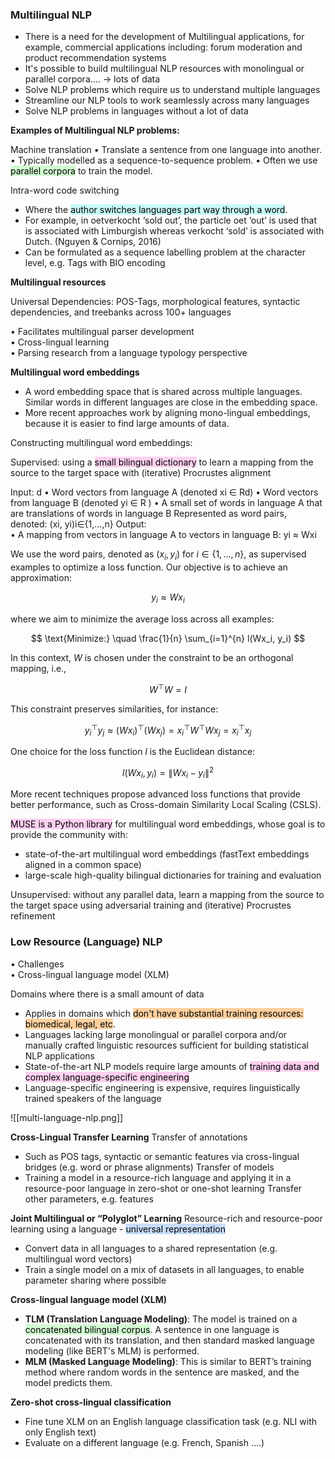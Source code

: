 ### Multilingual NLP
- There is a need for the development of Multilingual applications, for example, commercial applications including: forum moderation and product recommendation systems  
- It's possible to build multilingual NLP resources with monolingual or parallel corpora.... → lots of data
- Solve NLP problems which require us to understand multiple languages
- Streamline our NLP tools to work seamlessly across many languages
- Solve NLP problems in languages without a lot of data

**Examples of Multilingual NLP problems:**

Machine translation
• Translate a sentence from one language into another.  
• Typically modelled as a sequence-to-sequence problem. 
• Often we use <mark style="background: #BBFABBA6;">parallel corpora</mark> to train the model.

Intra-word code switching
- Where the <mark style="background: #ABF7F7A6;">author switches languages part way through a word</mark>.
- For example, in oetverkocht ‘sold out’, the particle oet ‘out’ is used that is associated with Limburgish whereas verkocht ‘sold’ is associated with Dutch. (Nguyen & Cornips, 2016)
- Can be formulated as a sequence labelling problem at the character level, e.g. Tags with BIO encoding

**Multilingual resources**

Universal Dependencies: POS-Tags, morphological features, syntactic dependencies, and treebanks across 100+ languages

• Facilitates multilingual parser development  
• Cross-lingual learning  
• Parsing research from a language typology perspective


**Multilingual word embeddings**
- A word embedding space that is shared across multiple languages. Similar words in different languages are close in the embedding space.
- More recent approaches work by aligning mono-lingual embeddings, because it is easier to find large amounts of data.

Constructing multilingual word embeddings:

Supervised: using a <mark style="background: #FFB8EBA6;">small bilingual dictionary</mark> to learn a mapping from the source to the target space with (iterative) Procrustes alignment

Input: d
• Word vectors from language A (denoted xi ∈ Rd)
• Word vectors from language B (denoted yi ∈ R )
• A small set of words in language A that are translations of words in language B Represented as word pairs, denoted: (xi, yi)i∈{1,...,n}
Output:  
• A mapping from vectors in language A to vectors in language B: yi ≈ Wxi

We use the word pairs, denoted as $(x_i, y_i)$ for $i \in \{1, \ldots, n\}$, as supervised examples to optimize a loss function. Our objective is to achieve an approximation:

$$ y_i \approx Wx_i $$

where we aim to minimize the average loss across all examples:

$$ \text{Minimize:} \quad \frac{1}{n} \sum_{i=1}^{n} l(Wx_i, y_i) $$

In this context, $W$ is chosen under the constraint to be an orthogonal mapping, i.e.,

$$ W^\top W = I $$

This constraint preserves similarities, for instance:

$$ y_i^\top y_j \approx (Wx_i)^\top (Wx_j) = x_i^\top W^\top Wx_j = x_i^\top x_j $$

One choice for the loss function $l$ is the Euclidean distance:

$$ l(Wx_i, y_i) = \| Wx_i - y_i \|^2 $$

More recent techniques propose advanced loss functions that provide better performance, such as Cross-domain Similarity Local Scaling (CSLS).

<mark style="background: #FFB8EBA6;">MUSE is a Python library</mark> for multilingual word embeddings, whose goal is to provide the community with:
- state-of-the-art multilingual word embeddings (fastText embeddings aligned in a common space)
- large-scale high-quality bilingual dictionaries for training and evaluation

Unsupervised: without any parallel data, learn a mapping from the source to the target space using adversarial training and (iterative) Procrustes refinement


### Low Resource (Language) NLP  
• Challenges  
• Cross-lingual language model (XLM)

Domains where there is a small amount of data
- Applies in domains which <mark style="background: #FFB86CA6;">don't have substantial training resources: biomedical, legal, etc</mark>.
- Languages lacking large monolingual or parallel corpora and/or manually crafted linguistic resources sufficient for building statistical NLP applications
- State-of-the-art NLP models require large amounts of <mark style="background: #FFB8EBA6;">training data and complex language-specific engineering</mark>
- Language-specific engineering is expensive, requires linguistically trained speakers of the language

![[multi-language-nlp.png]]

**Cross-Lingual Transfer Learning**
Transfer of annotations
- Such as POS tags, syntactic or semantic features via cross-lingual bridges (e.g. word or phrase alignments)
Transfer of models
- Training a model in a resource-rich language and applying it in a resource-poor language in zero-shot or one-shot learning
Transfer other parameters, e.g. features

**Joint Multilingual or “Polyglot” Learning**
Resource-rich and resource-poor learning using a language - <mark style="background: #ADCCFFA6;">universal representation</mark>
- Convert data in all languages to a shared representation (e.g. multilingual word vectors)
- Train a single model on a mix of datasets in all languages, to enable parameter sharing where possible

**Cross-lingual language model (XLM)**
- **TLM (Translation Language Modeling)**: The model is trained on a <mark style="background: #BBFABBA6;">concatenated bilingual corpus</mark>. A sentence in one language is concatenated with its translation, and then standard masked language modeling (like BERT's MLM) is performed.
- **MLM (Masked Language Modeling)**: This is similar to BERT’s training method where random words in the sentence are masked, and the model predicts them.

**Zero-shot cross-lingual classification**
- Fine tune XLM on an English language classification task (e.g. NLI with only English text)
- Evaluate on a different language (e.g. French, Spanish ....)


